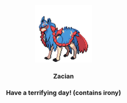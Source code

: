<p align="center">
    <img src="https://raw.githubusercontent.com/PokeAPI/sprites/master/sprites/pokemon/888.png" width="150" height="150">
</p>
<h3 align="center"> <b>Zacian</b></h3>
<h3 align="center">Have a terrifying day! (contains irony)</h3>
